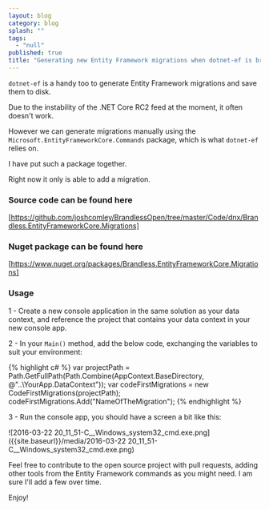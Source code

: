 ```yaml
---
layout: blog
category: blog
splash: ""
tags: 
  - "null"
published: true
title: "Generating new Entity Framework migrations when dotnet-ef is broken"
---
```



`dotnet-ef` is a handy too to generate Entity Framework migrations and save them to disk.

Due to the instability of the .NET Core RC2 feed at the moment, it often doesn't work.

However we can generate migrations manually using the `Microsoft.EntityFrameworkCore.Commands` package, which is what `dotnet-ef` relies on.

I have put such a package together.

Right now it only is able to add a migration.

### Source code can be found here
[https://github.com/joshcomley/BrandlessOpen/tree/master/Code/dnx/Brandless.EntityFrameworkCore.Migrations]

### Nuget package can be found here
[https://www.nuget.org/packages/Brandless.EntityFrameworkCore.Migrations]

### Usage

1 - Create a new console application in the same solution as your data context, and reference the project that contains your data context in your new console app.

2 - In your `Main()` method, add the below code, exchanging the variables to suit your environment:

{% highlight c# %}
var projectPath = Path.GetFullPath(Path.Combine(AppContext.BaseDirectory, @"..\YourApp.DataContext"));
var codeFirstMigrations = new CodeFirstMigrations<YourDbContext>(projectPath);
codeFirstMigrations.Add("NameOfTheMigration");
{% endhighlight %}

3 - Run the console app, you should have a screen a bit like this:

![2016-03-22 20_11_51-C__Windows_system32_cmd.exe.png]({{site.baseurl}}/media/2016-03-22 20_11_51-C__Windows_system32_cmd.exe.png)

Feel free to contribute to the open source project with pull requests, adding other tools from the Entity Framework commands as you might need. I am sure I'll add a few over time.

Enjoy!
